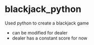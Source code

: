 # blackjack_python
Used python to create a blackjack game
- can be modified for dealer
- dealer has a constant score for now
